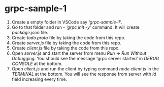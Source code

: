 # grpc-sample-1

1. Create a empty folder in VSCode say *'grpc-sample-1'*.
2. Go to that folder and run - *'grpc init -y'* command. It will create *package.json* file.
3. Create *todo.proto* file by taking the code from this repo.
4. Create *server.js* file by taking the code from this repo.
5. Create *client.js* file by taking the code from this repo.
6. Open *server.js* and start the server from menu *Run -> Run Without Debugging*. You should see the message 'grpc server started' in *DEBUG CONSOLE* at the bottom.
7. Open *client.js* and run the client by typing command *node client.js* in the *TERMINAL* at the bottom. You will see the response from server with *id* field increasing every time.